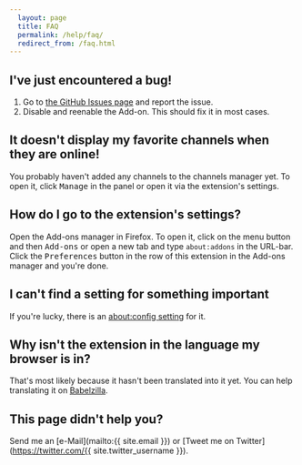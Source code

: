 ```yaml
---
  layout: page
  title: FAQ
  permalink: /help/faq/
  redirect_from: /faq.html
---
```

I've just encountered a bug!
----------------------------
 1. Go to [the GitHub Issues page](http://github.com/freaktechnik/justintv-stream-notifications/issues) and report the issue.
 2. Disable and reenable the Add-on. This should fix it in most cases.

It doesn't display my favorite channels when they are online!
-------------------------------------------------------------
You probably haven't added any channels to the channels manager yet. To open it, click <samp>Manage</samp> in the panel or open it via the extension's settings.

How do I go to the extension's settings?
----------------------------------------
Open the Add-ons manager in Firefox. To open it, click on the menu button and then <samp>Add-ons</samp> or open a new tab and type `about:addons` in the URL-bar. Click the <samp>Preferences</samp> button in the row of this extension in the Add-ons manager and you're done.

I can't find a setting for something important
-----------------------------------------
If you're lucky, there is an [about:config setting](/aboutconfig/) for it.

Why isn't the extension in the language my browser is in?
---------------------------------------------------
That's most likely because it hasn't been translated into it yet. You can help translating it on [Babelzilla](http://beta.babelzilla.org/projects/p/jtvn/).

This page didn't help you?
--------------------------
Send me an [e-Mail](mailto:{{ site.email }}) or [Tweet me on Twitter](https://twitter.com/{{ site.twitter_username }}).


